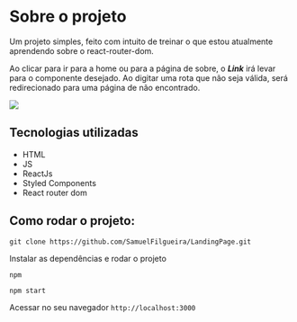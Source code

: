 <h1>Sobre o projeto</h1>

<p>Um projeto simples, feito com intuito de treinar o que estou atualmente aprendendo sobre o react-router-dom.</p>
<p>Ao clicar para ir para a home ou para a página de sobre, o <strong><i>Link</i></strong> irá levar para o componente desejado. Ao digitar uma rota que não seja válida, será redirecionado para uma página de não encontrado.</p>

<img src="./Assets/notFound.png" />


<h2>Tecnologias utilizadas</h2>

<ul>
    <li>HTML</li>
    <li>JS</li>
    <li>ReactJs</li>
    <li>Styled Components</li>
    <li>React router dom</li>
</ul>

<h2>Como rodar o projeto:</h2>

``git clone https://github.com/SamuelFilgueira/LandingPage.git``

Instalar as dependências e rodar o projeto

``npm``

``npm start``

Acessar no seu navegador
``http://localhost:3000``
